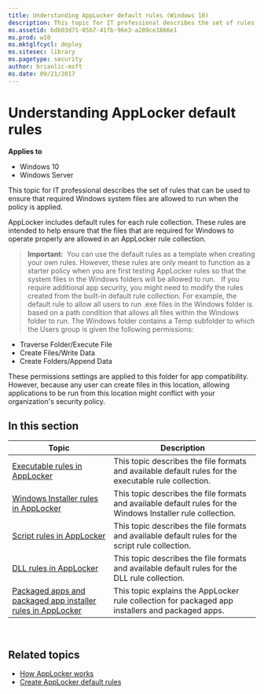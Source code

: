 ```yaml
---
title: Understanding AppLocker default rules (Windows 10)
description: This topic for IT professional describes the set of rules that can be used to ensure that required Windows system files are allowed to run when the policy is applied.
ms.assetid: bdb03d71-05b7-41fb-96e3-a289ce1866e1
ms.prod: w10
ms.mktglfcycl: deploy
ms.sitesec: library
ms.pagetype: security
author: brianlic-msft
ms.date: 09/21/2017
---
```


# Understanding AppLocker default rules

**Applies to**
 -   Windows 10 
 -   Windows Server

This topic for IT professional describes the set of rules that can be used to ensure that required Windows system files are allowed to run when the policy is applied.

AppLocker includes default rules for each rule collection. These rules are intended to help ensure that the files that are required for Windows to operate properly are allowed in an AppLocker rule collection.

>**Important:**  You can use the default rules as a template when creating your own rules. However, these rules are only meant to function as a starter policy when you are first testing AppLocker rules so that the system files in the Windows folders will be allowed to run.
 
If you require additional app security, you might need to modify the rules created from the built-in default rule collection. For example, the default rule to allow all users to run .exe files in the Windows folder is based on a path condition that allows all files within the Windows folder to run. 
The Windows folder contains a Temp subfolder to which the Users group is given the following permissions:

-   Traverse Folder/Execute File
-   Create Files/Write Data
-   Create Folders/Append Data

These permissions settings are applied to this folder for app compatibility. However, because any user can create files in this location, allowing applications to be run from this location might conflict with your organization's security policy.

## In this section

| Topic | Description |
| - | - |
| [Executable rules in AppLocker](executable-rules-in-applocker.md) | This topic describes the file formats and available default rules for the executable rule collection. |
| [Windows Installer rules in AppLocker](windows-installer-rules-in-applocker.md) | This topic describes the file formats and available default rules for the Windows Installer rule collection.|
| [Script rules in AppLocker](script-rules-in-applocker.md) | This topic describes the file formats and available default rules for the script rule collection.| 
| [DLL rules in AppLocker](dll-rules-in-applocker.md) | This topic describes the file formats and available default rules for the DLL rule collection.| 
| [Packaged apps and packaged app installer rules in AppLocker](packaged-apps-and-packaged-app-installer-rules-in-applocker.md) | This topic explains the AppLocker rule collection for packaged app installers and packaged apps.| 
 
## Related topics

- [How AppLocker works](how-applocker-works-techref.md)
- [Create AppLocker default rules](create-applocker-default-rules.md)